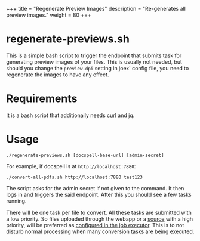 +++
title = "Regenerate Preview Images"
description = "Re-generates all preview images."
weight = 80
+++

# regenerate-previews.sh

This is a simple bash script to trigger the endpoint that submits task
for generating preview images of your files. This is usually not
needed, but should you change the `preview.dpi` setting in joex'
config file, you need to regenerate the images to have any effect.

# Requirements

It is a bash script that additionally needs
[curl](https://curl.haxx.se/) and
[jq](https://stedolan.github.io/jq/).

# Usage

```
./regenerate-previews.sh [docspell-base-url] [admin-secret]
```

For example, if docspell is at `http://localhost:7880`:

```
./convert-all-pdfs.sh http://localhost:7880 test123
```

The script asks for the admin secret if not given to the command. It
then logs in and triggers the said endpoint. After this you should see
a few tasks running.

There will be one task per file to convert. All these tasks are
submitted with a low priority. So files uploaded through the webapp or
a [source](@/docs/webapp/uploading.md#anonymous-upload) with a high
priority, will be preferred as [configured in the job
executor](@/docs/joex/intro.md#scheduler-config). This is to not
disturb normal processing when many conversion tasks are being
executed.
